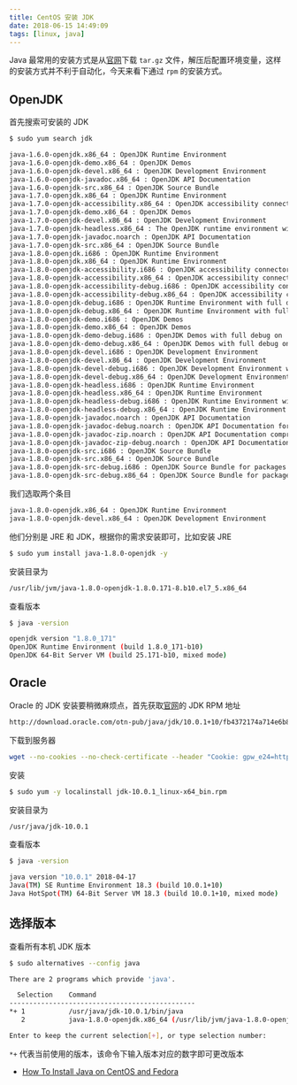 ```yaml
---
title: CentOS 安装 JDK
date: 2018-06-15 14:49:09
tags: [linux, java]
---
```


Java 最常用的安装方式是从[官网](http://www.oracle.com/technetwork/java/javase/downloads/jdk10-downloads-4416644.html)下载 `tar.gz` 文件，解压后配置环境变量，这样的安装方式并不利于自动化，今天来看下通过 `rpm` 的安装方式。
<!-- more --><!-- toc -->

## OpenJDK

首先搜索可安装的 JDK

```bash
$ sudo yum search jdk
```

```bash
java-1.6.0-openjdk.x86_64 : OpenJDK Runtime Environment
java-1.6.0-openjdk-demo.x86_64 : OpenJDK Demos
java-1.6.0-openjdk-devel.x86_64 : OpenJDK Development Environment
java-1.6.0-openjdk-javadoc.x86_64 : OpenJDK API Documentation
java-1.6.0-openjdk-src.x86_64 : OpenJDK Source Bundle
java-1.7.0-openjdk.x86_64 : OpenJDK Runtime Environment
java-1.7.0-openjdk-accessibility.x86_64 : OpenJDK accessibility connector
java-1.7.0-openjdk-demo.x86_64 : OpenJDK Demos
java-1.7.0-openjdk-devel.x86_64 : OpenJDK Development Environment
java-1.7.0-openjdk-headless.x86_64 : The OpenJDK runtime environment without audio and video support
java-1.7.0-openjdk-javadoc.noarch : OpenJDK API Documentation
java-1.7.0-openjdk-src.x86_64 : OpenJDK Source Bundle
java-1.8.0-openjdk.i686 : OpenJDK Runtime Environment
java-1.8.0-openjdk.x86_64 : OpenJDK Runtime Environment
java-1.8.0-openjdk-accessibility.i686 : OpenJDK accessibility connector
java-1.8.0-openjdk-accessibility.x86_64 : OpenJDK accessibility connector
java-1.8.0-openjdk-accessibility-debug.i686 : OpenJDK accessibility connector for packages with debug on
java-1.8.0-openjdk-accessibility-debug.x86_64 : OpenJDK accessibility connector for packages with debug on
java-1.8.0-openjdk-debug.i686 : OpenJDK Runtime Environment with full debug on
java-1.8.0-openjdk-debug.x86_64 : OpenJDK Runtime Environment with full debug on
java-1.8.0-openjdk-demo.i686 : OpenJDK Demos
java-1.8.0-openjdk-demo.x86_64 : OpenJDK Demos
java-1.8.0-openjdk-demo-debug.i686 : OpenJDK Demos with full debug on
java-1.8.0-openjdk-demo-debug.x86_64 : OpenJDK Demos with full debug on
java-1.8.0-openjdk-devel.i686 : OpenJDK Development Environment
java-1.8.0-openjdk-devel.x86_64 : OpenJDK Development Environment
java-1.8.0-openjdk-devel-debug.i686 : OpenJDK Development Environment with full debug on
java-1.8.0-openjdk-devel-debug.x86_64 : OpenJDK Development Environment with full debug on
java-1.8.0-openjdk-headless.i686 : OpenJDK Runtime Environment
java-1.8.0-openjdk-headless.x86_64 : OpenJDK Runtime Environment
java-1.8.0-openjdk-headless-debug.i686 : OpenJDK Runtime Environment with full debug on
java-1.8.0-openjdk-headless-debug.x86_64 : OpenJDK Runtime Environment with full debug on
java-1.8.0-openjdk-javadoc.noarch : OpenJDK API Documentation
java-1.8.0-openjdk-javadoc-debug.noarch : OpenJDK API Documentation for packages with debug on
java-1.8.0-openjdk-javadoc-zip.noarch : OpenJDK API Documentation compressed in single archive
java-1.8.0-openjdk-javadoc-zip-debug.noarch : OpenJDK API Documentation compressed in single archive for packages with debug on
java-1.8.0-openjdk-src.i686 : OpenJDK Source Bundle
java-1.8.0-openjdk-src.x86_64 : OpenJDK Source Bundle
java-1.8.0-openjdk-src-debug.i686 : OpenJDK Source Bundle for packages with debug on
java-1.8.0-openjdk-src-debug.x86_64 : OpenJDK Source Bundle for packages with debug on
```

我们选取两个条目

```bash
java-1.8.0-openjdk.x86_64 : OpenJDK Runtime Environment
java-1.8.0-openjdk-devel.x86_64 : OpenJDK Development Environment
```

他们分别是 JRE 和 JDK，根据你的需求安装即可，比如安装 JRE

```bash
$ sudo yum install java-1.8.0-openjdk -y
```

安装目录为

```bash
/usr/lib/jvm/java-1.8.0-openjdk-1.8.0.171-8.b10.el7_5.x86_64
```

查看版本

```bash
$ java -version

openjdk version "1.8.0_171"
OpenJDK Runtime Environment (build 1.8.0_171-b10)
OpenJDK 64-Bit Server VM (build 25.171-b10, mixed mode)
```

## Oracle

Oracle 的 JDK 安装要稍微麻烦点，首先获取[官网](http://www.oracle.com/technetwork/java/javase/downloads/jdk10-downloads-4416644.html)的 JDK RPM 地址

```bash
http://download.oracle.com/otn-pub/java/jdk/10.0.1+10/fb4372174a714e6b8c52526dc134031e/jdk-10.0.1_linux-x64_bin.rpm
```

下载到服务器

```bash
wget --no-cookies --no-check-certificate --header "Cookie: gpw_e24=http%3A%2F%2Fwww.oracle.com%2F; oraclelicense=accept-securebackup-cookie" http://download.oracle.com/otn-pub/java/jdk/10.0.1+10/fb4372174a714e6b8c52526dc134031e/jdk-10.0.1_linux-x64_bin.rpm
```

安装

```bash
$ sudo yum -y localinstall jdk-10.0.1_linux-x64_bin.rpm
```

安装目录为

```bash
/usr/java/jdk-10.0.1
```

查看版本


```bash
$ java -version

java version "10.0.1" 2018-04-17
Java(TM) SE Runtime Environment 18.3 (build 10.0.1+10)
Java HotSpot(TM) 64-Bit Server VM 18.3 (build 10.0.1+10, mixed mode)
```

## 选择版本

查看所有本机 JDK 版本

```bash
$ sudo alternatives --config java

There are 2 programs which provide 'java'.

  Selection    Command
-----------------------------------------------
*+ 1           /usr/java/jdk-10.0.1/bin/java
   2           java-1.8.0-openjdk.x86_64 (/usr/lib/jvm/java-1.8.0-openjdk-1.8.0.171-8.b10.el7_5.x86_64/jre/bin/java)

Enter to keep the current selection[+], or type selection number:
```

`*+` 代表当前使用的版本，该命令下输入版本对应的数字即可更改版本

- [How To Install Java on CentOS and Fedora](https://www.digitalocean.com/community/tutorials/how-to-install-java-on-centos-and-fedora#set-default-java)
